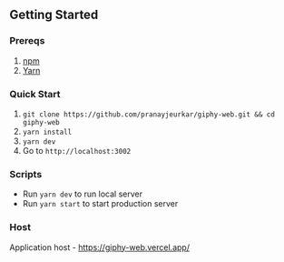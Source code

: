 ## Getting Started

### Prereqs
1. [npm](https://nodejs.org/en/download/)
2. [Yarn](https://classic.yarnpkg.com/en/docs/install#mac-stable)


### Quick Start

1. `git clone https://github.com/pranayjeurkar/giphy-web.git && cd giphy-web`
2. `yarn install`
3. `yarn dev`
4. Go to `http://localhost:3002`


### Scripts

- Run `yarn dev` to run local server
- Run `yarn start` to start production server

### Host 
Application host - https://giphy-web.vercel.app/
